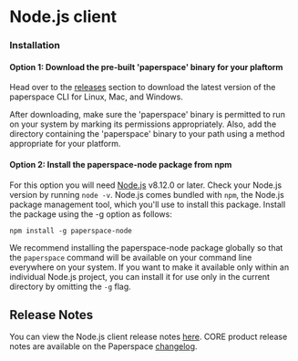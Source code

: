 # Node.js client

### Installation

#### Option 1: Download the pre-built 'paperspace' binary for your plaftorm <a id="option-1%3A-download-the-pre-built-&apos;paperspace&apos;-binary-for-your-plaftorm"></a>

Head over to the [releases](https://github.com/Paperspace/paperspace-node/releases) section to download the latest version of the paperspace CLI for Linux, Mac, and Windows.

After downloading, make sure the 'paperspace' binary is permitted to run on your system by marking its permissions appropriately. Also, add the directory containing the 'paperspace' binary to your path using a method appropriate for your platform.

#### Option 2: Install the paperspace-node package from npm <a id="option-2%3A-install-the-paperspace-node-package-from-npm"></a>

For this option you will need [Node.js](https://nodejs.org/) v8.12.0 or later. Check your Node.js version by running `node -v`. Node.js comes bundled with `npm`, the Node.js package management tool, which you'll use to install this package. Install the package using the -g option as follows:

```text
npm install -g paperspace-node
```

We recommend installing the paperspace-node package globally so that the `paperspace` command will be available on your command line everywhere on your system. If you want to make it available only within an individual Node.js project, you can install it for use only in the current directory by omitting the `-g` flag.

## Release Notes

You can view the Node.js client release notes [here](https://paperspace.github.io/paperspace-node/releasenotes.md). CORE product release notes are available on the Paperspace [changelog](https://updates.paperspace.com/?label=6750).

